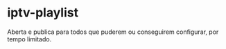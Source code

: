 # iptv-playlist
Aberta e publica para todos que puderem ou conseguirem configurar, por tempo limitado.
